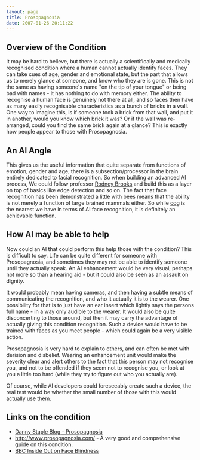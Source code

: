 ```yaml
---
layout: page
title: Prosopagnosia
date: 2007-01-26 20:11:22
---
```

## Overview of the Condition

It may be hard to believe, but there is actually a scientifically and medically recognised condition where a human cannot actually identify faces. They can take cues of age, gender and emotional state, but the part that allows us to merely glance at someone, and know who they are is gone. This is not the same as having someone's name "on the tip of your tongue" or being bad with names - it has nothing to do with memory either. The ability to recognise a human face is genuinely not there at all, and so faces then have as many easily recognisable characteristics as a bunch of bricks in a wall. One way to imagine this, is if someone took a brick from that wall, and put it in another, would you know which brick it was? Or if the wall was re-arranged, could you find the same brick again at a glance? This is exactly how people appear to those with Prosopagnosia.

## An AI Angle

This gives us the useful information that quite separate from functions of emotion, gender and age, there is a subsection/processor in the brain entirely dedicated to facial recognition. So when building an advanced AI process, We could follow professor [Rodney Brooks](/wiki/rodney_brooks.html "Rodney Brooks") and build this as a layer on top of basics like edge detection and so on. The fact that face recognition has been demonstrated a little with bees means that the ability is not merely a function of large brained mammals either. So while [cog](/wiki/cog.html "A robotic model of human form and behaviour") is the nearest we have in terms of AI face recognition, it is definitely an achievable function.

## How AI may be able to help

Now could an AI that could perform this help those with the condition? This is difficult to say. Life can be quite different for someone with Prosopagnosia, and sometimes they may not be able to identify someone until they actually speak. An AI enhancement would be very visual, perhaps not more so than a hearing aid - but it could also be seen as an assault on dignity.

It would probably mean having cameras, and then having a subtle means of communicating the recognition, and who it actually it is to the wearer. One possibility for that is to just have an ear insert which lightly says the persons full name - in a way only audible to the wearer. It would also be quite disconcerting to those around, but then it may carry the advantage of actually giving this condition recognition. Such a device would have to be trained with faces as you meet people - which could again be a very visible action.

Prosopagnosia is very hard to explain to others, and can often be met with derision and disbelief. Wearing an enhancement unit would make the severity clear and alert others to the fact that this person may not recognise you, and not to be offended if they seem not to recognise you, or look at you a little too hard (while they try to figure out who you actually are).

Of course, while AI developers could foreseeably create such a device, the real test would be whether the small number of those with this would actually use them.

## Links on the condition

- [Danny Staple Blog - Prosopagnosia](http://orionrobots.co.uk/blogs/1/46)
- <http://www.prosopagnosia.com/> - A very good and comprehensive guide on this condition.
- [BBC Inside Out on Face Blindness](http://www.bbc.co.uk/insideout/london/series10/week9/week9_face_blindness.shtml)
